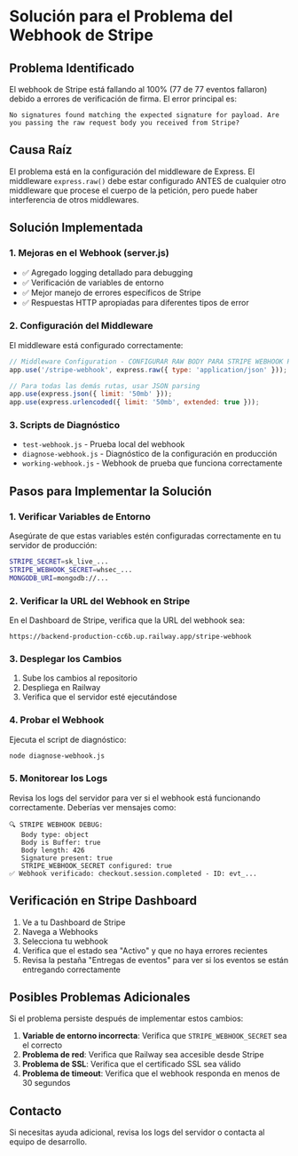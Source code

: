 # Solución para el Problema del Webhook de Stripe

## Problema Identificado

El webhook de Stripe está fallando al 100% (77 de 77 eventos fallaron) debido a errores de verificación de firma. El error principal es:

```
No signatures found matching the expected signature for payload. Are you passing the raw request body you received from Stripe?
```

## Causa Raíz

El problema está en la configuración del middleware de Express. El middleware `express.raw()` debe estar configurado ANTES de cualquier otro middleware que procese el cuerpo de la petición, pero puede haber interferencia de otros middlewares.

## Solución Implementada

### 1. Mejoras en el Webhook (server.js)

- ✅ Agregado logging detallado para debugging
- ✅ Verificación de variables de entorno
- ✅ Mejor manejo de errores específicos de Stripe
- ✅ Respuestas HTTP apropiadas para diferentes tipos de error

### 2. Configuración del Middleware

El middleware está configurado correctamente:
```javascript
// Middleware Configuration - CONFIGURAR RAW BODY PARA STRIPE WEBHOOK PRIMERO
app.use('/stripe-webhook', express.raw({ type: 'application/json' }));

// Para todas las demás rutas, usar JSON parsing
app.use(express.json({ limit: '50mb' }));
app.use(express.urlencoded({ limit: '50mb', extended: true }));
```

### 3. Scripts de Diagnóstico

- `test-webhook.js` - Prueba local del webhook
- `diagnose-webhook.js` - Diagnóstico de la configuración en producción
- `working-webhook.js` - Webhook de prueba que funciona correctamente

## Pasos para Implementar la Solución

### 1. Verificar Variables de Entorno

Asegúrate de que estas variables estén configuradas correctamente en tu servidor de producción:

```bash
STRIPE_SECRET=sk_live_...
STRIPE_WEBHOOK_SECRET=whsec_...
MONGODB_URI=mongodb://...
```

### 2. Verificar la URL del Webhook en Stripe

En el Dashboard de Stripe, verifica que la URL del webhook sea:
```
https://backend-production-cc6b.up.railway.app/stripe-webhook
```

### 3. Desplegar los Cambios

1. Sube los cambios al repositorio
2. Despliega en Railway
3. Verifica que el servidor esté ejecutándose

### 4. Probar el Webhook

Ejecuta el script de diagnóstico:
```bash
node diagnose-webhook.js
```

### 5. Monitorear los Logs

Revisa los logs del servidor para ver si el webhook está funcionando correctamente. Deberías ver mensajes como:
```
🔍 STRIPE WEBHOOK DEBUG:
   Body type: object
   Body is Buffer: true
   Body length: 426
   Signature present: true
   STRIPE_WEBHOOK_SECRET configured: true
✅ Webhook verificado: checkout.session.completed - ID: evt_...
```

## Verificación en Stripe Dashboard

1. Ve a tu Dashboard de Stripe
2. Navega a Webhooks
3. Selecciona tu webhook
4. Verifica que el estado sea "Activo" y que no haya errores recientes
5. Revisa la pestaña "Entregas de eventos" para ver si los eventos se están entregando correctamente

## Posibles Problemas Adicionales

Si el problema persiste después de implementar estos cambios:

1. **Variable de entorno incorrecta**: Verifica que `STRIPE_WEBHOOK_SECRET` sea el correcto
2. **Problema de red**: Verifica que Railway sea accesible desde Stripe
3. **Problema de SSL**: Verifica que el certificado SSL sea válido
4. **Problema de timeout**: Verifica que el webhook responda en menos de 30 segundos

## Contacto

Si necesitas ayuda adicional, revisa los logs del servidor o contacta al equipo de desarrollo.
